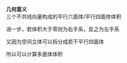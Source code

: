 **几何意义**  
三个不共线向量构成的平行六面体/平行四面体体积  
  
进一步，若体积大于零则为右手系，反之为左手系  
  
又因为空间立体可以拆分成若干平行四面体  
  
所以可以计算多面体体积  
